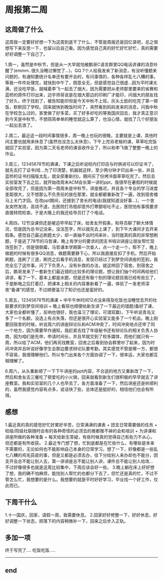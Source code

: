 # 周报第二周


## 这周做了什么

这周我一定要好好想一下为这周到底干了什么，不管是周报还是回忆录吧，总之很想写下来反思一下，也留以后自己看。因为感觉自己真的好忙好忙好忙，真的需要好好调整一下自己了。

1.周一，虽然是中秋节，但是从一大早就怕被鹏哥C语言群里QQ电话讲课的消息吵醒了(emmm..很久没睡过懒觉了...)，QQ 7个人给我发来了新消息，有没听懂题来问题的，有通知要统计名单还有要开会的，有问事情的，各种各样乱七八糟的事，等我一件件处理完，就快到中午了，困意全无，但是感觉自己很虚...因为平时课太满，还没吃早饭，就喊着李飞一起去了烟大，因为需要把从老师那里要来的省赛和蓝桥的原件打印出来，边宇师哥说是在烟大那边的印刷厂才能印，问烟大的朋友找了好久，终于找到了，被告知能印但是今天中秋不上班，灰头土脸的吃完了第一顿饭，默默回了学校。回来就快到晚饭时间了，突然看到妈妈发来的消息，问我中秋在学校怎么过的，家里做了好多菜，买了好多好吃的等我国庆回去，我才真正意识到今天是中秋节，不想简简单单的睡觉就这么算了，也没心情，就找了几个好朋友一起出去浪了。

2.周二，最近这一段时间事情很多，周一晚上也玩的很晚，主要就是上课，其他时间主要也就用来休息了(虽然也没怎么太休息)，下午上完肖老板的课，草草吃完饭就回了实验室，因为第二天毛老师的课该收作业了，所以和李飞做了整整一晚上的作业。

3.周三，12345678节的满课，下课之后听说校内打印店与时俱进可以印证书了，就先去打了证书(哇...为了印清楚，机器就这样，至少两分钟才印出来一张，并且蓝桥的证书扫描版太乱，就全部重新扫)，期间买了份烤冷面草草吃完了。然后去实验室发下去之后，就开始改周末ACM会长第一讲的ppt，我很早在暑假的时候就全部改完了，但是因为第一周周末是中秋节，讲座推迟，并且各个专业的学习进度差距很大，又不想那么不负责任的放在那里，就全都都重新改了一遍，改到宿舍楼马上关门才回。在改ppt期间，还接到了舍长的电话(我就知道没好事...)，一个舍友突然发烧，高烧不退，去医院打吊瓶却意外打寒颤呕吐不止，医院怕有事情要求直接转院检查。于是大晚上的我还给导员打了个电话。

4.周四，12节没课但还是被迫早早起了床，给舍友开假条，和导员聊了聊大体情况，但是因为总书记没来，没法签字，所以就先去上课了，到下午大课间才去开来假条。感觉自己最近刷题太少，却一直抽不出时间来补，当时就真的真的非常想刷题，于是逃了78节的马哲课，晚上有学分的要求的团支书培训讲座让朋友帮忙现场签到了，但是很倒霉，马哲课本学期第一次查人，点一个走一个，帮不了，晚上做题的时候有很多QQ消息，做题需要静下心，所以我直接反扣了手机，然后开始刷题，连刷了三道，刷完之后看手机消息，发现已经过了到梦空间讲座的签到，我完全忘了这件事，问了下负责人，没有补救的办法，就这样回了宿舍。到宿舍之后，鹏哥发来了一套新生们最近错的比较多的理论题，想让我们抽个时间再给他们讲讲，看了一下，基本上都是水题，但是还有极个别的理论题目我已经有些忘了，于是断电之后打着灯，把课本上相关的内容重新看了一遍，体验了一发老师深夜“备课”的感觉，不过顺便温习了知识也还是蛮好的。

5.周五，12345678节的满课 + 中午午休时间12点没来得及吃饭也没睡觉去开的社联要求的到梦空间培训 + 晚上看班也顺便给新生讲了一下最近的错题(备好了课，大家也全都听懂了，反响也很好，我也温习了理论，可谓双赢)，下午听说青岛又多了一个名额，没选上有点失落，但还是很开心实验室又能多了一个机会。晚上刚要回宿舍的时候，听说周六的讲座辩论队和ACM冲突了，时间冲突地点还申了同一个地方，因为需要早作通知，我赶紧去找了年级秘书还有辩论队的相关负责人协商，因为咱们是先申，申请时间长，并且早就交到了校多媒体，而他们就只有一周，所以给了ACM，他们再另找教室，回舍之后看到协会群里吵了起来，因为时间冲突并且听说好像学生会那边要求辩论队要考勤，其实感觉不管是哪一方，都很不容易，我很理解他们，所以专门出来各个方面协调了一下，很幸运，大家也都互相理解了。

6.周六，从头重新顺了一下下午讲座的ppt内容，不合适的地方又重新改了一下，然后和舍友去三餐吃了顿爱吃的小火锅，回来就看到新生们很积极的早早就去了讲座教室。我和实验室的几个人也早去了，各方面准备了一下，然后讲座还是听顺利的，虽然我感觉内容有点多，说话快了些，总体还是挺好的，相信他们也会有所得。


## 感想

1.最近真的真的感觉好忙好累好辛苦，日常满满的课表 + 团支日常需要做的任务 + 校级/院级社联随时会有的各种奇怪的必须去的推都推不掉的会和培训 + 为讲课和讲座所做的各种准备 + 每天给新生答疑，有些时候真的觉得自己有些力不从心，但还都是有所收获。
2.最近专门想了想，忙到底都是在忙些什么，有哪些是本来不需要的，无论如何也不能影响自己本身的日常学习，想了一下，好像都是一些乱七八糟的鸡毛蒜皮的事，但是又都是必须去办，往下分给别人来办却也不能分，团支开会总不能让别人去，第一讲讲座总不能让别人讲，课件总不能让别人给改... 不过好像很多也就是这周比较集中，下周应该会好一些。
3.晚上躺在床上好好想了想，我的确不怕麻烦，能找别人帮忙的也都分下去了，但忙还是真的忙，不过不管怎么忙，我想要的是什么。我想要的就是平时好好学习，毕业找一个好工作，仅此而已。


## 下周干什么

1.十一国庆，回家，请假一周，我需要休息。
2.回家好好修整一下，好好休息，好好调整一下状态，把落下的内容稍微补一下，回来之后步入正轨。


## 多加一项

终于写完了.... 吃饭吃饭.....


---
## end

